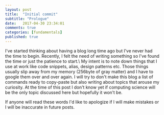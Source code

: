 ```yaml
---
layout: post
title:  "Initial commit"
subtitle: "Prologue"
date:   2017-04-30 23:34:01
comments: true
categories: [fundamentals]
published: true
---
```


I've started thinking about having a blog long time ago but I've never had the time to begin. Recently, I felt the need of writing something so I've found the time or just the patience to start.\\
My intent is to note down things that I use at work like code snippets, alias, design patterns etc. Those things usually slip away from my memory (256byte of gray matter) and I have to google them over and over again. I will try to don't make this blog a list of commands ready to copy-paste but also writing about topics that arouse my curiosity. At the time of this post I don't know yet if computing science will be the only topic discussed here but hopefully it won't be.

If anyone will read these words I'd like to apologize if I will make mistakes or I will be inaccurate in future posts. 